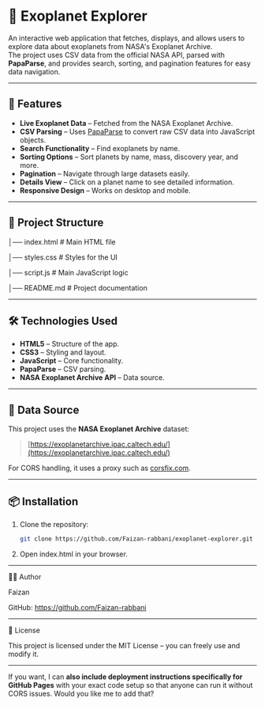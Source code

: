 # 🌌 Exoplanet Explorer

An interactive web application that fetches, displays, and allows users to explore data about exoplanets from NASA's Exoplanet Archive.  
The project uses CSV data from the official NASA API, parsed with **PapaParse**, and provides search, sorting, and pagination features for easy data navigation.

---

## 🚀 Features

- **Live Exoplanet Data** – Fetched from the NASA Exoplanet Archive.
- **CSV Parsing** – Uses [PapaParse](https://www.papaparse.com/) to convert raw CSV data into JavaScript objects.
- **Search Functionality** – Find exoplanets by name.
- **Sorting Options** – Sort planets by name, mass, discovery year, and more.
- **Pagination** – Navigate through large datasets easily.
- **Details View** – Click on a planet name to see detailed information.
- **Responsive Design** – Works on desktop and mobile.

---

## 📂 Project Structure

│── index.html # Main HTML file

│── styles.css # Styles for the UI

│── script.js # Main JavaScript logic

│── README.md # Project documentation


---

## 🛠️ Technologies Used

- **HTML5** – Structure of the app.
- **CSS3** – Styling and layout.
- **JavaScript** – Core functionality.
- **PapaParse** – CSV parsing.
- **NASA Exoplanet Archive API** – Data source.

---

## 🔗 Data Source

This project uses the **NASA Exoplanet Archive** dataset:

> [https://exoplanetarchive.ipac.caltech.edu/](https://exoplanetarchive.ipac.caltech.edu/)

For CORS handling, it uses a proxy such as [corsfix.com](https://corsfix.com).

---

## 📦 Installation

1. Clone the repository:
   ```bash
   git clone https://github.com/Faizan-rabbani/exoplanet-explorer.git

2. Open index.html in your browser.

---

🧑‍💻 Author

Faizan

GitHub: https://github.com/Faizan-rabbani 

---

📜 License

This project is licensed under the MIT License – you can freely use and modify it.

---

If you want, I can **also include deployment instructions specifically for GitHub Pages** with your exact code setup so that anyone can run it without CORS issues. Would you like me to add that?
